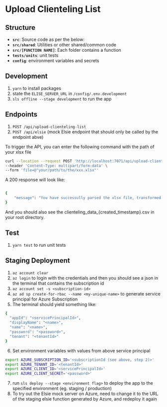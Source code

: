 
# Upload Clienteling List

## Structure

- **`src`**: Source code as per the below:
- **`src/shared`**: Utilities or other shared/common code
- **`src/[FUNCTION NAME]`**: Each folder contains a function
- **`tests/units`**: unit tests
- **`config`**: environment variables and secrets

## Development

1. `yarn` to install packages
2. state the `ELISE_SERVER_URL` in  `/config/.env.development`
4. `sls offline --stage development` to run the app

## Endpoints

1. `POST /api/upload-clienteling-list`
2. `POST /api/elsie` (mock Elsie endpoint that should only be called by the endpoint abve)

To trigger the API, you can enter the following command with the path of your xlsx file

```bash
curl --location --request POST 'http://localhost:7071/api/upload-clienteling-list' \
--header 'Content-Type: multipart/form-data' \
--form 'file=@"your/path/to/the/xxx.xlsx"'
```

A 200 response will look like:

```bash

{
    "message": "You have successully parsed the xlsx file, transformed it to csv and sent it to the Elsie server.",
}

```

And you should also see the clienteling_data_{created_timestamp}.csv in your root directory.

## Test

1. `yarn test` to run unit tests


## Staging Deployment

1. `az account clear`
2. `az login` to login with the credentials and then you should see a json in the terminal that contains the subscription id
3. `az account set -s <subscription-id>` 
4. `az ad sp create-for-rbac --name <my-unique-name>` to generate service principal for Azure Subscription
5. The terminal should yield something like:
```bash
{
  "appId": "<servicePrincipalId>",
  "displayName": "<name>",
  "name": "<name>",
  "password": "<password>",
  "tenant": "<tenantId>"
}
```
6. Set environment variables with values from above service principal
```bash
export AZURE_SUBSCRIPTION_ID='<subscriptionId (see above, step 2)>'
export AZURE_TENANT_ID='<tenantId>'
export AZURE_CLIENT_ID='<servicePrincipalId>'
export AZURE_CLIENT_SECRET='<password>'
```

7. run `sls deploy --stage <environment flag>` to deploy the app to the specified environment (eg. staging / production)
8. To try out the Elsie mock server on Azure, need to change it to the URL of the staging elsie function generated by Azure, and redeploy it again
